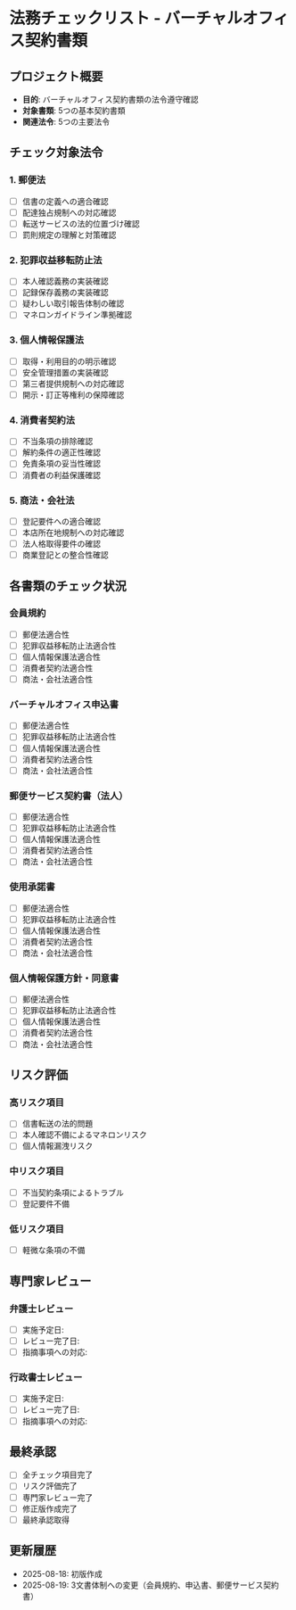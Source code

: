 # 法務チェックリスト - バーチャルオフィス契約書類

## プロジェクト概要
- **目的**: バーチャルオフィス契約書類の法令遵守確認
- **対象書類**: 5つの基本契約書類
- **関連法令**: 5つの主要法令

## チェック対象法令

### 1. 郵便法
- [ ] 信書の定義への適合確認
- [ ] 配達独占規制への対応確認
- [ ] 転送サービスの法的位置づけ確認
- [ ] 罰則規定の理解と対策確認

### 2. 犯罪収益移転防止法
- [ ] 本人確認義務の実装確認
- [ ] 記録保存義務の実装確認
- [ ] 疑わしい取引報告体制の確認
- [ ] マネロンガイドライン準拠確認

### 3. 個人情報保護法
- [ ] 取得・利用目的の明示確認
- [ ] 安全管理措置の実装確認
- [ ] 第三者提供規制への対応確認
- [ ] 開示・訂正等権利の保障確認

### 4. 消費者契約法
- [ ] 不当条項の排除確認
- [ ] 解約条件の適正性確認
- [ ] 免責条項の妥当性確認
- [ ] 消費者の利益保護確認

### 5. 商法・会社法
- [ ] 登記要件への適合確認
- [ ] 本店所在地規制への対応確認
- [ ] 法人格取得要件の確認
- [ ] 商業登記との整合性確認

## 各書類のチェック状況

### 会員規約
- [ ] 郵便法適合性
- [ ] 犯罪収益移転防止法適合性
- [ ] 個人情報保護法適合性
- [ ] 消費者契約法適合性
- [ ] 商法・会社法適合性

### バーチャルオフィス申込書
- [ ] 郵便法適合性
- [ ] 犯罪収益移転防止法適合性
- [ ] 個人情報保護法適合性
- [ ] 消費者契約法適合性
- [ ] 商法・会社法適合性

### 郵便サービス契約書（法人）
- [ ] 郵便法適合性
- [ ] 犯罪収益移転防止法適合性
- [ ] 個人情報保護法適合性
- [ ] 消費者契約法適合性
- [ ] 商法・会社法適合性

### 使用承諾書
- [ ] 郵便法適合性
- [ ] 犯罪収益移転防止法適合性
- [ ] 個人情報保護法適合性
- [ ] 消費者契約法適合性
- [ ] 商法・会社法適合性

### 個人情報保護方針・同意書
- [ ] 郵便法適合性
- [ ] 犯罪収益移転防止法適合性
- [ ] 個人情報保護法適合性
- [ ] 消費者契約法適合性
- [ ] 商法・会社法適合性

## リスク評価

### 高リスク項目
- [ ] 信書転送の法的問題
- [ ] 本人確認不備によるマネロンリスク
- [ ] 個人情報漏洩リスク

### 中リスク項目
- [ ] 不当契約条項によるトラブル
- [ ] 登記要件不備

### 低リスク項目
- [ ] 軽微な条項の不備

## 専門家レビュー

### 弁護士レビュー
- [ ] 実施予定日: 
- [ ] レビュー完了日:
- [ ] 指摘事項への対応:

### 行政書士レビュー
- [ ] 実施予定日:
- [ ] レビュー完了日:
- [ ] 指摘事項への対応:

## 最終承認

- [ ] 全チェック項目完了
- [ ] リスク評価完了
- [ ] 専門家レビュー完了
- [ ] 修正版作成完了
- [ ] 最終承認取得

## 更新履歴
- 2025-08-18: 初版作成
- 2025-08-19: 3文書体制への変更（会員規約、申込書、郵便サービス契約書）